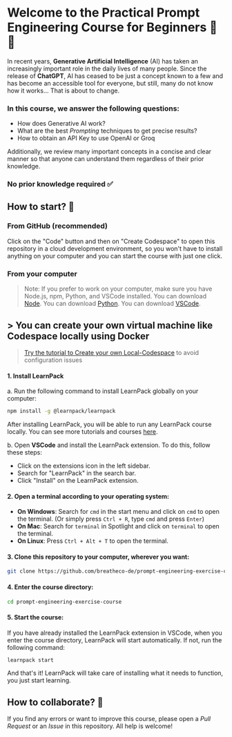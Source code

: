 # Welcome to the Practical Prompt Engineering Course for Beginners 🤖🧾
In recent years, **Generative Artificial Intelligence** (AI) has taken an increasingly important role in the daily lives of many people. Since the release of **ChatGPT**, AI has ceased to be just a concept known to a few and has become an accessible tool for everyone, but still, many do not know how it works... That is about to change.

### In this course, we answer the following questions:
- How does Generative AI work?
- What are the best *Prompting* techniques to get precise results?
- How to obtain an API Key to use OpenAI or Groq

Additionally, we review many important concepts in a concise and clear manner so that anyone can understand them regardless of their prior knowledge.

### No prior knowledge required ✅


## How to start? 🚀
### **From GitHub** (recommended)
Click on the "Code" button and then on "Create Codespace" to open this repository in a cloud development environment, so you won't have to install anything on your computer and you can start the course with just one click.

### **From your computer**
> Note: If you prefer to work on your computer, make sure you have Node.js, npm, Python, and VSCode installed. You can download [Node](https://nodejs.org/). You can download [Python](https://www.python.org/). You can download [VSCode](https://code.visualstudio.com/).

## > You can create your own virtual machine like Codespace locally using Docker

>[Try the tutorial to Create your own Local-Codespace](howTo-Local-Codespace/README_LocalCodespace.md) to avoid configuration issues

#### 1. Install LearnPack
a. Run the following command to install LearnPack globally on your computer:
```bash
npm install -g @learnpack/learnpack
```
After installing LearnPack, you will be able to run any LearnPack course locally. You can see more tutorials and courses [here](https://4geeks.com/interactive-exercises).

b. Open **VSCode** and install the LearnPack extension. To do this, follow these steps:
- Click on the extensions icon in the left sidebar.
- Search for "LearnPack" in the search bar.
- Click "Install" on the LearnPack extension.

#### 2. Open a terminal according to your operating system:
- **On Windows**: Search for `cmd` in the start menu and click on `cmd` to open the terminal. (Or simply press `Ctrl + R`, type `cmd` and press `Enter`)
- **On Mac**: Search for `terminal` in Spotlight and click on `terminal` to open the terminal.
- **On Linux**: Press `Ctrl + Alt + T` to open the terminal.

#### 3. Clone this repository to your computer, wherever you want:
```bash
git clone https://github.com/breatheco-de/prompt-engineering-exercise-course
```

#### 4. Enter the course directory:
```bash
cd prompt-engineering-exercise-course
```

#### 5. Start the course:
If you have already installed the LearnPack extension in VSCode, when you enter the course directory, LearnPack will start automatically. If not, run the following command:
```bash
learnpack start
```
And that's it! LearnPack will take care of installing what it needs to function, you just start learning.

## How to collaborate? 🤝
If you find any errors or want to improve this course, please open a *Pull Request* or an *Issue* in this repository. All help is welcome!





